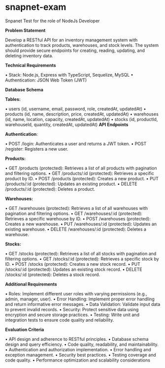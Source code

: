 # snapnet-exam
Snpanet Test for the role of NodeJs Developer

**Problem Statement**

Develop a RESTful API for an inventory management system with authentication to track products, 
warehouses, and stock levels. The system should provide secure endpoints for creating, reading, 
updating, and deleting inventory data.

**Technical Requirements**

• Stack: Node.js, Express with TypeScript, Sequelize, MySQL
• Authentication: JSON Web Token (JWT)

**Database Schema**

**Tables:**

• users (id, username, email, password, role, createdAt, updatedAt)
• products (id, name, description, price, createdAt, updatedAt)
• warehouses (id, name, location, capacity, createdAt, updatedAt)
• stocks (id, productId, warehouseId, quantity, createdAt, updatedAt)
**API Endpoints**

**Authentication**:

• POST /login: Authenticates a user and returns a JWT token.
• POST /register: Registers a new user.

**Products:**

• GET /products (protected): Retrieves a list of all products with pagination and filtering 
options.
• GET /products/:id (protected): Retrieves a specific product by ID.
• POST /products (protected): Creates a new product.
• PUT /products/:id (protected): Updates an existing product.
• DELETE /products/:id (protected): Deletes a product.

**Warehouses:**

• GET /warehouses (protected): Retrieves a list of all warehouses with pagination and filtering 
options.
• GET /warehouses/:id (protected): Retrieves a specific warehouse by ID.
• POST /warehouses (protected): Creates a new warehouse.
• PUT /warehouses/:id (protected): Updates an existing warehouse.
• DELETE /warehouses/:id (protected): Deletes a warehouse.

**Stocks:**

• GET /stocks (protected): Retrieves a list of all stocks with pagination and filtering options.
• GET /stocks/:id (protected): Retrieves a specific stock by ID.
• POST /stocks (protected): Creates a new stock record.
• PUT /stocks/:id (protected): Updates an existing stock record.
• DELETE /stocks/:id (protected): Deletes a stock record.

**Additional Requirements**

• Roles: Implement different user roles with varying permissions (e.g., admin, manager, user).
• Error Handling: Implement proper error handling and return informative error messages.
• Data Validation: Validate input data to prevent invalid records.
• Security: Protect sensitive data using encryption and secure storage practices.
• Testing: Write unit and integration tests to ensure code quality and reliability.

**Evaluation Criteria**

• API design and adherence to RESTful principles.
• Database schema design and query efficiency.
• Code quality, readability, and maintainability.
• Authentication and authorization implementation.
• Error handling and exception management.
• Security best practices.
• Testing coverage and code quality.
• Performance optimization and scalability considerations
